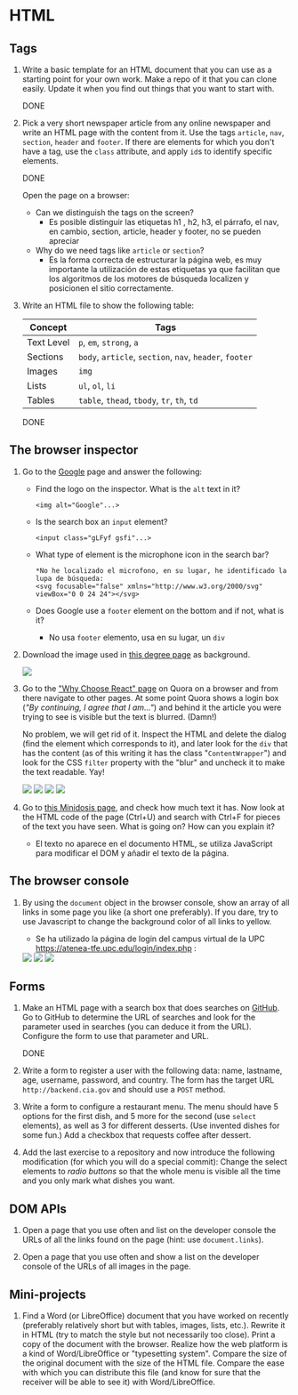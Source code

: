 
HTML
====

Tags
----

1. Write a basic template for an HTML document that you can use as a starting
   point for your own work. Make a repo of it that you can clone easily.
   Update it when you find out things that you want to start with.

   DONE

2. Pick a very short newspaper article from any online newspaper and write an
   HTML page with the content from it. Use the tags ``article``, ``nav``,
   ``section``, ``header`` and ``footer``. If there are elements for which
   you don't have a tag, use the ``class`` attribute, and apply ``id``s
   to identify specific elements.

   DONE

   Open the page on a browser:
   * Can we distinguish the tags on the screen?
      - Es posible distinguir las etiquetas h1 , h2, h3, el párrafo, el nav, en cambio, section, article, header y footer, no se pueden apreciar
   * Why do we need tags like ``article`` or ``section``?
      - Es la forma correcta de estructurar la página web, es muy importante la utilización de estas etiquetas ya que facilitan que los algoritmos de los motores de búsqueda localizen y posicionen el sitio correctamente.

3. Write an HTML file to show the following table:

   | Concept    | Tags                                                                |
   |------------|---------------------------------------------------------------------|
   | Text Level | ``p``, ``em``, ``strong``, ``a``                                    |
   | Sections   | ``body``, ``article``, ``section``, ``nav``, ``header``, ``footer`` |
   | Images     | ``img``                                                             |
   | Lists      | ``ul``, ``ol``, ``li``                                              |
   | Tables     | ``table``, ``thead``, ``tbody``, ``tr``, ``th``, ``td``             |

   DONE

The browser inspector
---------------------

1. Go to the [Google](https://google.com) page and answer the following:
   * Find the logo on the inspector. What is the ``alt`` text in it?

         <img alt="Google"...>

   * Is the search box an ``input`` element?

         <input class="gLFyf gsfi"...>

   * What type of element is the microphone icon in the search bar?

         *No he localizado el microfono, en su lugar, he identificado la lupa de búsqueda:
         <svg focusable="false" xmlns="http://www.w3.org/2000/svg" viewBox="0 0 24 24"></svg>

   * Does Google use a ``footer`` element on the bottom and if not, what is it?

      - No usa `footer` elemento, usa en su lugar, un `div`


2. Download the image used in [this degree page](https://www.talent.upc.edu/cat/estudis/formacio/curs/313400/postgrau-full-stack-web-technologies/)
   as background.

   <img src="https://www.talent.upc.edu/uploads/curriculums/imatges_activitat/313400_1.jpg">

3. Go to the ["Why Choose React" page](https://www.quora.com/Why-choose-React) 
   on Quora on a browser and from there navigate to other pages. At some
   point Quora shows a login box (*"By continuing, I agree that I am..."*)
   and behind it the article you were trying to see is visible but the text is
   blurred. (Damn!)

   No problem, we will get rid of it. Inspect the HTML and delete the dialog
   (find the element which corresponds to it), and later look for the ``div``
   that has the content (as of this writing it has the class
   "``ContentWrapper``") and look for the CSS ``filter`` property with the
   "blur" and uncheck it to make the text readable. Yay!
   
   <img src="img/1.png">
   <img src="img/2.png">
   <img src="img/3.png">
   <img src="img/4.png">

4. Go to 
   [this Minidosis page](http://www.minidosis.org/#/actividades/Cpp.Funciones.Binomial.doc), 
   and check how much text it has. Now look at the HTML code of the page (Ctrl+U)
   and search with Ctrl+F for pieces of the text you have seen. What is going
   on? How can you explain it?

   - El texto no aparece en el documento HTML, se utiliza JavaScript para modificar el DOM y añadir el texto de la página.


The browser console
-------------------

1. By using the ``document`` object in the browser console, show an array of all
   links in some page you like (a short one preferably). If you dare, try to use
   Javascript to change the background color of all links to yellow.

   - Se ha utilizado la página de login del campus virtual de la UPC https://atenea-tfe.upc.edu/login/index.php :

   <img src="img/5.png">
   <img src="img/6.png">
   <img src="img/7.png">



Forms
-----

1. Make an HTML page with a search box that does searches on 
   [GitHub](http://github.com). Go to GitHub to determine the URL of
  searches and look for the parameter used in searches (you can deduce it from
  the URL). Configure the form to use that parameter and URL.

   DONE

2. Write a form to register a user with the following data: name, lastname, age,
   username, password, and country. The form has the target URL
   ``http://backend.cia.gov`` and should use a ``POST`` method.

3. Write a form to configure a restaurant menu. The menu should have 5 options
   for the first dish, and 5 more for the second (use ``select`` elements), as
   well as 3 for different desserts. (Use invented dishes for some fun.) Add a
   checkbox that requests coffee after dessert.

4. Add the last exercise to a repository and now introduce the following
   modification (for which you will do a special commit): Change the select
   elements to *radio buttons* so that the whole menu is visible all the time
   and you only mark what dishes you want.

DOM APIs
--------

1. Open a page that you use often and list on the developer console the URLs of
   all the links found on the page (hint: use ``document.links``).

2. Open a page that you use often and show a list on the developer console of
   the URLs of all images in the page.


Mini-projects
-------------

1. Find a Word (or LibreOffice) document that you have worked on recently
   (preferably relatively short but with tables, images, lists, etc.). Rewrite
   it in HTML (try to match the style but not necessarily too close). Print a
   copy of the document with the browser. Realize how the web platform is a kind
   of Word/LibreOffice or "typesetting system". Compare the size of the original
   document with the size of the HTML file. Compare the ease with which you can
   distribute this file (and know for sure that the receiver will be able to
   see it) with Word/LibreOffice.

 